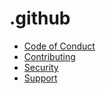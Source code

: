 # .github

- [Code of Conduct](CODE_OF_CONDUCT.md)
- [Contributing](CONTRIBUTING.md)
- [Security](SECURITY.md)
- [Support](SUPPORT.md)